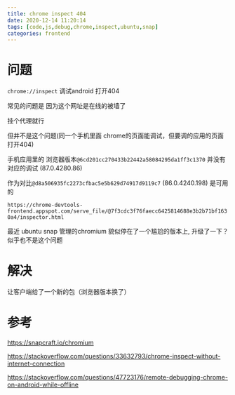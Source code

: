 ```yaml
---
title: chrome inspect 404
date: 2020-12-14 11:20:14
tags: [code,js,debug,chrome,inspect,ubuntu,snap]
categories: frontend
---
```


# 问题

`chrome://inspect` 调试android 打开404

常见的问题是 因为这个网址是在线的被墙了

挂个代理就行

但并不是这个问题(同一个手机里面 chrome的页面能调试，但要调的应用的页面打开404)

手机应用里的 浏览器版本`@6cd201cc270433b22442a58084295da1ff3c1370` 并没有对应的调试 (87.0.4280.86)

作为对比`@d8a506935fc2273cfbac5e5b629d74917d9119c7` (86.0.4240.198) 是可用的

`https://chrome-devtools-frontend.appspot.com/serve_file/@7f3cdc3f76faecc6425814688e3b2b71bf1630a4/inspector.html`


最近 ubuntu snap 管理的chromium 貌似停在了一个尴尬的版本上, 升级了一下？似乎也不是这个问题

# 解决

让客户端给了一个新的包（浏览器版本换了）

# 参考

https://snapcraft.io/chromium

https://stackoverflow.com/questions/33632793/chrome-inspect-without-internet-connection

https://stackoverflow.com/questions/47723176/remote-debugging-chrome-on-android-while-offline
